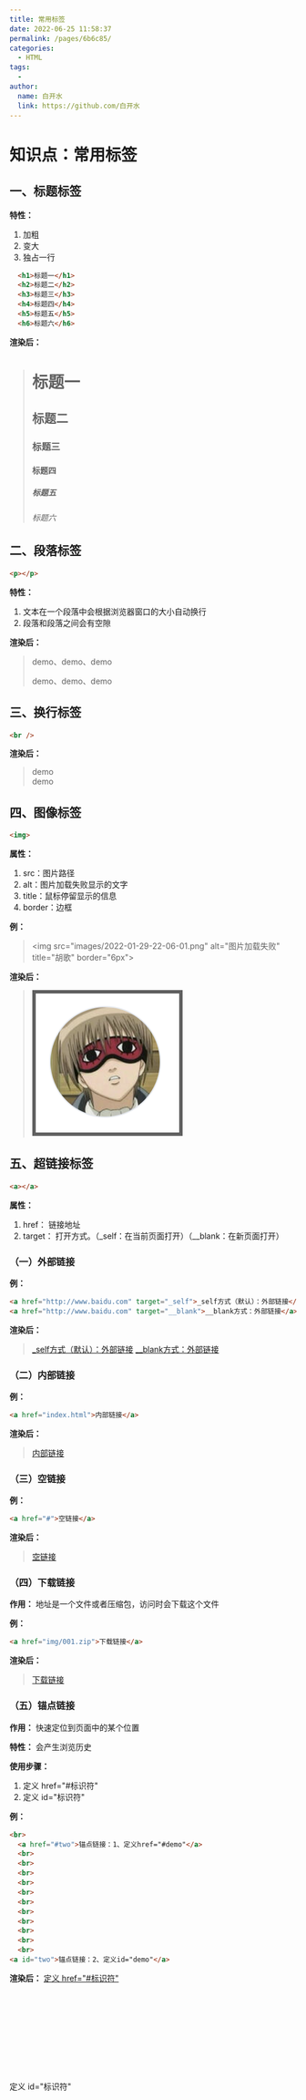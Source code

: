 ```yaml
---
title: 常用标签
date: 2022-06-25 11:58:37
permalink: /pages/6b6c85/
categories:
  - HTML
tags:
  - 
author: 
  name: 白开水
  link: https://github.com/白开水
---
```

# 知识点：常用标签

## 一、标题标签

**特性：**
  1. 加粗
  2. 变大
  3. 独占一行

```html
  <h1>标题一</h1>
  <h2>标题二</h2>
  <h3>标题三</h3>
  <h4>标题四</h4>
  <h5>标题五</h5>
  <h6>标题六</h6>
```

**渲染后：**
> <h1>标题一</h1>
> <h2>标题二</h2>
> <h3>标题三</h3>
> <h4>标题四</h4>
> <h5>标题五</h5>
> <h6>标题六</h6>

## 二、段落标签

```html
<p></p>
```

**特性：**
1. 文本在一个段落中会根据浏览器窗口的大小自动换行
2. 段落和段落之间会有空隙

**渲染后：**
> <p>demo、demo、demo</p>
> <p>demo、demo、demo</p>

## 三、换行标签

```html
<br />
```

**渲染后：**
> demo<br />demo

## 四、图像标签

```html
<img>
```

**属性：**
1. src：图片路径
2. alt：图片加载失败显示的文字
3. title：鼠标停留显示的信息
4. border：边框

**例：**
> \<img src="images/2022-01-29-22-06-01.png" alt="图片加载失败" title="胡歌" border="6px">

**渲染后：**

> <img src="images/2022-01-29-22-06-01.png" alt="图片加载失败" title="胡歌" border="6px">

## 五、超链接标签

```html
<a></a>
```

**属性：**
1. href： 链接地址
2. target： 打开方式。（_self：在当前页面打开）（__blank：在新页面打开）

### （一）外部链接

**例：**
```html
<a href="http://www.baidu.com" target="_self">_self方式（默认）：外部链接</a>
<a href="http://www.baidu.com" target="__blank">__blank方式：外部链接</a>
```

**渲染后：**
> <a href="http://www.baidu.com" target="_self">_self方式（默认）：外部链接</a>
> <a href="http://www.baidu.com" target="__blank">__blank方式：外部链接</a>

### （二）内部链接

**例：**
```html
<a href="index.html">内部链接</a>
```

**渲染后：**
> <a href="index.html">内部链接</a>

### （三）空链接

**例：**
```html
<a href="#">空链接</a>
```

**渲染后：**
> <a href="#">空链接</a>

### （四）下载链接

**作用：** 地址是一个文件或者压缩包，访问时会下载这个文件

**例：**
```html
<a href="img/001.zip">下载链接</a>
```

**渲染后：**
> <a href="img/001.zip">下载链接</a>


### （五）锚点链接

**作用：** 快速定位到页面中的某个位置

**特性：** 会产生浏览历史

**使用步骤：**
1. 定义 href="#标识符"
2. 定义 id="标识符"

**例：**
```html
<br>
  <a href="#two">锚点链接：1、定义href="#demo"</a>
  <br>
  <br>
  <br>
  <br>
  <br>
  <br>
  <br>
  <br>
  <br>
  <br>
  <br>
<a id="two">锚点链接：2、定义id="demo"</a>
```

**渲染后：**
<a href="#two">定义 href="#标识符"</a>
<br>
<br>
<br>
<br>
<br>
<br>
<br>
<br>
<br>
<br>
<br>
<a id="two">定义 id="标识符"</a>